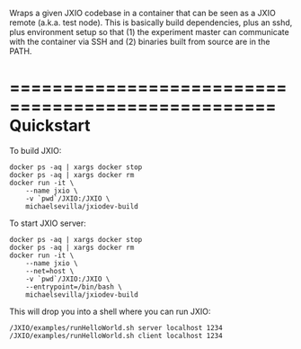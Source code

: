 Wraps a given JXIO codebase in a container that can be seen as a JXIO remote (a.k.a. test node). This is basically build dependencies, plus an sshd, plus environment setup so that (1) the experiment master can communicate with the container via SSH and (2) binaries built from source are in the PATH.

===================================================
Quickstart
===================================================

To build JXIO:

    docker ps -aq | xargs docker stop
    docker ps -aq | xargs docker rm
    docker run -it \
        --name jxio \
        -v `pwd`/JXIO:/JXIO \
        michaelsevilla/jxiodev-build
    
To start JXIO server:

    docker ps -aq | xargs docker stop
    docker ps -aq | xargs docker rm
    docker run -it \
        --name jxio \
        --net=host \
        -v `pwd`/JXIO:/JXIO \
        --entrypoint=/bin/bash \
        michaelsevilla/jxiodev-build

This will drop you into a shell where you can run JXIO:

    /JXIO/examples/runHelloWorld.sh server localhost 1234
    /JXIO/examples/runHelloWorld.sh client localhost 1234 

